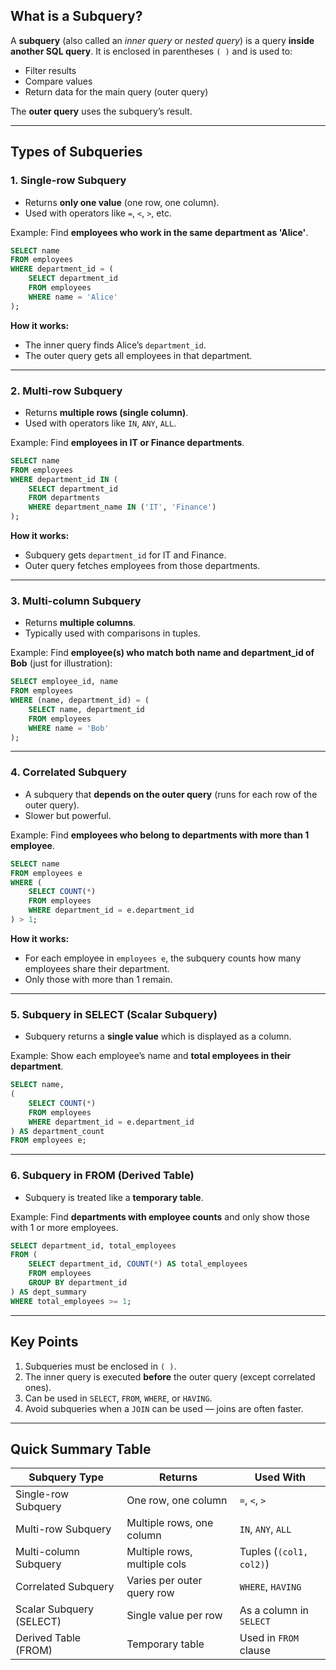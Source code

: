## **What is a Subquery?**

A **subquery** (also called an _inner query_ or _nested query_) is a query **inside another SQL query**.
It is enclosed in parentheses `( )` and is used to:

- Filter results
- Compare values
- Return data for the main query (outer query)

The **outer query** uses the subquery’s result.

---

## **Types of Subqueries**

### 1. **Single-row Subquery**

- Returns **only one value** (one row, one column).
- Used with operators like `=`, `<`, `>`, etc.

Example: Find **employees who work in the same department as 'Alice'**.

```sql
SELECT name
FROM employees
WHERE department_id = (
    SELECT department_id
    FROM employees
    WHERE name = 'Alice'
);
```

**How it works:**

- The inner query finds Alice’s `department_id`.
- The outer query gets all employees in that department.

---

### 2. **Multi-row Subquery**

- Returns **multiple rows (single column)**.
- Used with operators like `IN`, `ANY`, `ALL`.

Example: Find **employees in IT or Finance departments**.

```sql
SELECT name
FROM employees
WHERE department_id IN (
    SELECT department_id
    FROM departments
    WHERE department_name IN ('IT', 'Finance')
);
```

**How it works:**

- Subquery gets `department_id` for IT and Finance.
- Outer query fetches employees from those departments.

---

### 3. **Multi-column Subquery**

- Returns **multiple columns**.
- Typically used with comparisons in tuples.

Example: Find **employee(s) who match both name and department_id of Bob** (just for illustration):

```sql
SELECT employee_id, name
FROM employees
WHERE (name, department_id) = (
    SELECT name, department_id
    FROM employees
    WHERE name = 'Bob'
);
```

---

### 4. **Correlated Subquery**

- A subquery that **depends on the outer query** (runs for each row of the outer query).
- Slower but powerful.

Example: Find **employees who belong to departments with more than 1 employee**.

```sql
SELECT name
FROM employees e
WHERE (
    SELECT COUNT(*)
    FROM employees
    WHERE department_id = e.department_id
) > 1;
```

**How it works:**

- For each employee in `employees e`, the subquery counts how many employees share their department.
- Only those with more than 1 remain.

---

### 5. **Subquery in SELECT (Scalar Subquery)**

- Subquery returns a **single value** which is displayed as a column.

Example: Show each employee’s name and **total employees in their department**.

```sql
SELECT name,
(
    SELECT COUNT(*)
    FROM employees
    WHERE department_id = e.department_id
) AS department_count
FROM employees e;
```

---

### 6. **Subquery in FROM (Derived Table)**

- Subquery is treated like a **temporary table**.

Example: Find **departments with employee counts** and only show those with 1 or more employees.

```sql
SELECT department_id, total_employees
FROM (
    SELECT department_id, COUNT(*) AS total_employees
    FROM employees
    GROUP BY department_id
) AS dept_summary
WHERE total_employees >= 1;
```

---

## **Key Points**

1. Subqueries must be enclosed in `( )`.
2. The inner query is executed **before** the outer query (except correlated ones).
3. Can be used in `SELECT`, `FROM`, `WHERE`, or `HAVING`.
4. Avoid subqueries when a `JOIN` can be used — joins are often faster.

---

## **Quick Summary Table**

| Subquery Type            | Returns                      | Used With               |
| ------------------------ | ---------------------------- | ----------------------- |
| Single-row Subquery      | One row, one column          | `=`, `<`, `>`           |
| Multi-row Subquery       | Multiple rows, one column    | `IN`, `ANY`, `ALL`      |
| Multi-column Subquery    | Multiple rows, multiple cols | Tuples (`(col1, col2)`) |
| Correlated Subquery      | Varies per outer query row   | `WHERE`, `HAVING`       |
| Scalar Subquery (SELECT) | Single value per row         | As a column in `SELECT` |
| Derived Table (FROM)     | Temporary table              | Used in `FROM` clause   |
